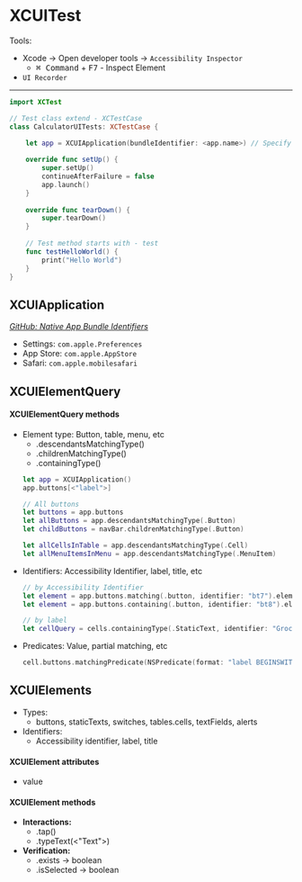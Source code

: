 # XCUITest

Tools:
- Xcode -> Open developer tools -> `Accessibility Inspector`
    - <kbd>⌘ Command</kbd> + <kbd>F7</kbd> - Inspect Element
- `UI Recorder`

***

```swift
import XCTest

// Test class extend - XCTestCase
class CalculatorUITests: XCTestCase { 
                            
    let app = XCUIApplication(bundleIdentifier: <app.name>) // Specify - bundleIdentifier if needed

    override func setUp() {
        super.setUp()
        continueAfterFailure = false
        app.launch()
    }
    
    override func tearDown() {
        super.tearDown()
    }
    
    // Test method starts with - test
    func testHelloWorld() {
        print("Hello World")
    }
}
```

## XCUIApplication

[_GitHub: Native App Bundle Identifiers_](https://github.com/joeblau/apple-bundle-identifiers)
- Settings: `com.apple.Preferences`
- App Store: `com.apple.AppStore`
- Safari: `com.apple.mobilesafari`

## XCUIElementQuery

#### XCUIElementQuery methods

- Element type: Button, table, menu, etc
    - .descendantsMatchingType()
    - .childrenMatchingType()
    - .containingType()
    ```swift
    let app = XCUIApplication()
    app.buttons[<"label">]

    // All buttons
    let buttons = app.buttons
    let allButtons = app.descendantsMatchingType(.Button)
    let childButtons = navBar.childrenMatchingType(.Button)

    let allCellsInTable = app.descendantsMatchingType(.Cell)
    let allMenuItemsInMenu = app.descendantsMatchingType(.MenuItem)
    ```
- Identifiers: Accessibility Identifier, label, title, etc
    ```swift
    // by Accessibility Identifier
    let element = app.buttons.matching(.button, identifier: "bt7").element
    let element = app.buttons.containing(.button, identifier: "bt8").element

    // by label
    let cellQuery = cells.containingType(.StaticText, identifier: "Groceries")
    ```
- Predicates: Value, partial matching, etc
    ```swift
    cell.buttons.matchingPredicate(NSPredicate(format: "label BEGINSWITH 'Delete'")).element
    ```

## XCUIElements

- Types:
    - buttons, staticTexts, switches, tables.cells, textFields, alerts
- Identifiers:
    - Accessibility identifier, label, title

#### XCUIElement attributes

- value

#### XCUIElement methods

- __Interactions:__
    - .tap()
    - .typeText(<"Text">)
- __Verification:__
    - .exists -> boolean
    - .isSelected -> boolean